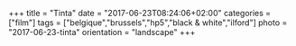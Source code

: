 +++
title = "Tinta"
date = "2017-06-23T08:24:06+02:00"
categories = ["film"]
tags = ["belgique","brussels","hp5","black & white","ilford"]
photo = "2017-06-23-tinta"
orientation = "landscape"
+++
